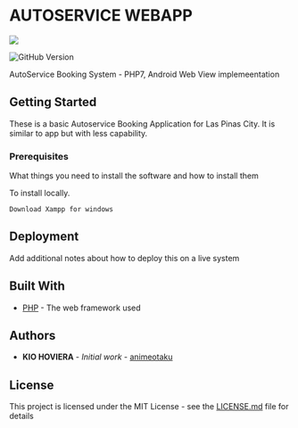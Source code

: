 # AUTOSERVICE WEBAPP 
[![](https://img.shields.io/badge/DEVELOPED%20BY-Kio%20Hoviera-blue.svg)](https://facebook.com/aviaryph)

![GitHub Version](https://img.shields.io/badge/RELEASE-1.0-brightgreen.svg)


AutoService Booking System - PHP7, Android Web View implemeentation

## Getting Started

These is a basic Autoservice Booking Application for Las Pinas City. It is similar to app but with less capability.

### Prerequisites

What things you need to install the software and how to install them

To install locally.
```
Download Xampp for windows
```

## Deployment

Add additional notes about how to deploy this on a live system

## Built With

* [PHP](http://www.php.net) - The web framework used


## Authors

* **KIO HOVIERA** - *Initial work* - [animeotaku](https://github.com/aerootaku)

## License

This project is licensed under the MIT License - see the [LICENSE.md](LICENSE.md) file for details
